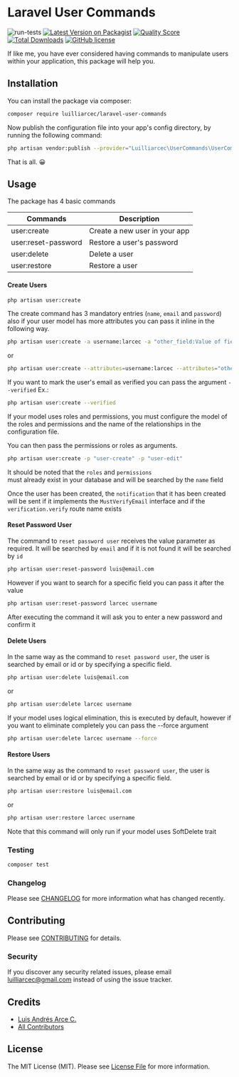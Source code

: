# Laravel User Commands

![run-tests](https://github.com/luilliarcec/laravel-user-commands/workflows/run-tests/badge.svg)
[![Latest Version on Packagist](https://img.shields.io/packagist/v/luilliarcec/laravel-user-commands.svg)](https://packagist.org/packages/luilliarcec/laravel-user-commands)
[![Quality Score](https://img.shields.io/scrutinizer/g/luilliarcec/laravel-user-commands)](https://scrutinizer-ci.com/g/luilliarcec/laravel-user-commands)
[![Total Downloads](https://img.shields.io/packagist/dt/luilliarcec/laravel-user-commands)](https://packagist.org/packages/luilliarcec/laravel-user-commands)
[![GitHub license](https://img.shields.io/github/license/luilliarcec/laravel-user-commands)](https://github.com/luilliarcec/laravel-user-commands/blob/develop/LICENSE.md)

If like me, you have ever considered having commands to manipulate users within your application, 
this package will help you.

## Installation

You can install the package via composer:

```bash
composer require luilliarcec/laravel-user-commands
```

Now publish the configuration file into your app's config directory, by running the following command:

```bash
php artisan vendor:publish --provider="Luilliarcec\UserCommands\UserCommandsServiceProvider"
```

That is all. 😀

## Usage

The package has 4 basic commands

| Commands | Description |
| -- | -- |
| user:create | Create a new user in your app |
| user:reset-password | Restore a user's password |
| user:delete | Delete a user |
| user:restore | Restore a user |

#### Create Users

```bash
php artisan user:create
```

The create command has 3 mandatory entries 
(`name`, `email` and `password`) also if your user model has more attributes you can pass it 
inline in the following way.

```bash
php artisan user:create -a username:larcec -a "other_field:Value of field"
```

or

```bash
php artisan user:create --attributes=username:larcec --attributes="other_field:Value of field"
```

If you want to mark the user's email as verified you can pass the argument `--verified` Ex.:

```bash
php artisan user:create --verified
```

If your model uses roles and permissions, 
you must configure the model of the roles and permissions and the name of the relationships 
in the configuration file.

You can then pass the permissions or roles as arguments.

```bash
php artisan user:create -p "user-create" -p "user-edit"
```

It should be noted that the `roles` and `permissions`  
must already exist in your database and will be searched by the `name` field

Once the user has been created, 
the `notification` that it has been created will be sent if it implements 
the `MustVerifyEmail` interface and if the `verification.verify` route name exists

#### Reset Password User

The command to `reset password user` receives the value parameter as required. 
It will be searched by `email` and if it is not found it will be searched by `id`

```bash
php artisan user:reset-password luis@email.com
```

However if you want to search for a specific field you can pass it after the value

```bash
php artisan user:reset-password larcec username
```

After executing the command it will ask you to enter a new password and confirm it

#### Delete Users

In the same way as the command to `reset password user`, 
the user is searched by email or id or by specifying a specific field.

```bash
php artisan user:delete luis@email.com
```

or

```bash
php artisan user:delete larcec username
```

If your model uses logical elimination, 
this is executed by default, 
however if you want to eliminate completely you can pass the --force argument

```bash
php artisan user:delete larcec username --force
```

#### Restore Users

In the same way as the command to `reset password user`, 
the user is searched by email or id or by specifying a specific field.

```bash
php artisan user:restore luis@email.com
```

or

```bash
php artisan user:restore larcec username
```

Note that this command will only run if your model uses SoftDelete trait

### Testing

``` bash
composer test
```

### Changelog

Please see [CHANGELOG](CHANGELOG.md) for more information what has changed recently.

## Contributing

Please see [CONTRIBUTING](CONTRIBUTING.md) for details.

### Security

If you discover any security related issues, please email luilliarcec@gmail.com instead of using the issue tracker.

## Credits

- [Luis Andrés Arce C.](https://github.com/luilliarcec)
- [All Contributors](../../contributors)

## License

The MIT License (MIT). Please see [License File](LICENSE.md) for more information.
